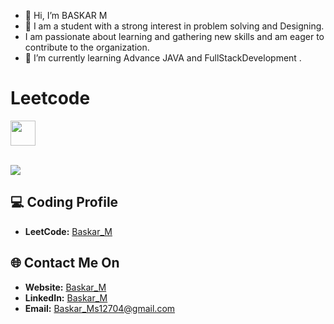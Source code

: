 - 👋 Hi, I’m BASKAR M
- 👀 I am a student with a strong interest in problem solving and Designing.
- I am passionate about learning and gathering new skills and am eager to contribute to the organization.
- 🌱 I’m currently learning Advance JAVA and FullStackDevelopment .


# Leetcode


<img src="https://assets.leetcode.com/static_assets/marketing/2024-50.gif" width="40px"></img>

<br>
<a href="https://leetcode.com/Baskar_M">
    <img src="https://leetcard.jacoblin.cool/Baskar_M?=dark&font=Goldman&ext=activityy"></img>
<a>

<!------------------------------------------>

<!------------------------------------------>
<!-- SECTION: Contact me -->

## 💻 Coding Profile

- **LeetCode:** [Baskar_M](https://leetcode.com/Baskar_M/)



## 🌐 Contact Me On

- **Website:** [Baskar_M](https://Baskar_M.netlify.app/)
- **LinkedIn:** [Baskar_M](https://www.linkedin.com/in/Baskar_M-s-95813623a/)
- **Email:** <a href="mailto:Baskar_Ms12704@gmail.com">Baskar_Ms12704@gmail.com</a>

<!--

-->

